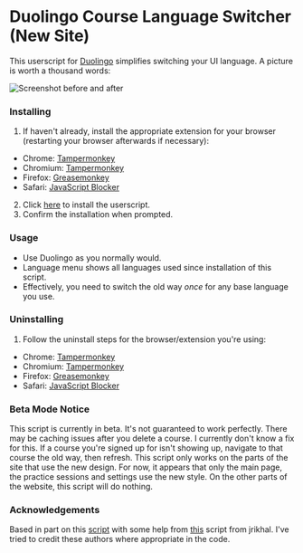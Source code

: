 # Duolingo Course Language Switcher (New Site)

This userscript for [Duolingo](https://www.duolingo.com/) simplifies switching your UI language. A picture is worth a thousand words:

![Screenshot before and after](http://i.imgur.com/BOSvFgR.png)

### Installing

1. If haven't already, install the appropriate extension for your browser (restarting your browser afterwards if necessary):
 * Chrome: [Tampermonkey](https://chrome.google.com/webstore/detail/tampermonkey/dhdgffkkebhmkfjojejmpbldmpobfkfo?hl=en)
 * Chromium: [Tampermonkey](https://chrome.google.com/webstore/detail/tampermonkey/dhdgffkkebhmkfjojejmpbldmpobfkfo?hl=en)
 * Firefox: [Greasemonkey](https://addons.mozilla.org/en-US/firefox/addon/greasemonkey/)
 * Safari: [JavaScript Blocker](http://javascript-blocker.toggleable.com/)
2. Click [here](https://github.com/zeta12ti/DuolingoCourseSwitcher/raw/master/DuolingoCourseSwitcher.user.js) to install the userscript.
3. Confirm the installation when prompted.

### Usage

* Use Duolingo as you normally would.
* Language menu shows all languages used since installation of this script.
* Effectively, you need to switch the old way *once* for any base language you use.

### Uninstalling

1. Follow the uninstall steps for the browser/extension you're using:
 * Chrome: [Tampermonkey](http://tampermonkey.net/faq.php?ext=dhdg#Q101)
 * Chromium: [Tampermonkey](http://tampermonkey.net/faq.php?ext=dhdg#Q101)
 * Firefox: [Greasemonkey](http://wiki.greasespot.net/Greasemonkey_Manual:Script_Management)
 * Safari: [JavaScript Blocker](http://javascript-blocker.toggleable.com/)
 
### Beta Mode Notice
This script is currently in beta. It's not guaranteed to work perfectly. There may be caching issues after you delete a course. I currently don't know a fix for this. If a course you're signed up for isn't showing up, navigate to that course the old way, then refresh. This script only works on the parts of the site that use the new design. For now, it appears that only the main page, the practice sessions and settings use the new style. On the other parts of the website, this script will do nothing.

### Acknowledgements

Based in part on this [script](https://github.com/arekolek/DuolingoCourseSwitcher/) with some help from [this](https://gist.github.com/jrikhal/1d3fc649d496ca03a3da0d728e1e8ced) script from jrikhal. I've tried to credit these authors where appropriate in the code.
